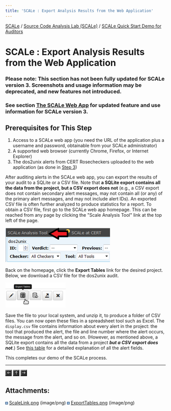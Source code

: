 ```yaml
---
title: 'SCALe : Export Analysis Results from the Web Application'
---
```

 [SCALe](index.md) / [Source Code Analysis Lab (SCALe)](Welcome.md) / [SCALe Quick Start Demo for Auditors](SCALe-Quick-Start-Demo-for-Auditors.md)
<!-- <legal> -->
<!-- SCALe version r.6.2.2.2.A -->
<!--  -->
<!-- Copyright 2020 Carnegie Mellon University. -->
<!--  -->
<!-- NO WARRANTY. THIS CARNEGIE MELLON UNIVERSITY AND SOFTWARE ENGINEERING -->
<!-- INSTITUTE MATERIAL IS FURNISHED ON AN "AS-IS" BASIS. CARNEGIE MELLON -->
<!-- UNIVERSITY MAKES NO WARRANTIES OF ANY KIND, EITHER EXPRESSED OR -->
<!-- IMPLIED, AS TO ANY MATTER INCLUDING, BUT NOT LIMITED TO, WARRANTY OF -->
<!-- FITNESS FOR PURPOSE OR MERCHANTABILITY, EXCLUSIVITY, OR RESULTS -->
<!-- OBTAINED FROM USE OF THE MATERIAL. CARNEGIE MELLON UNIVERSITY DOES NOT -->
<!-- MAKE ANY WARRANTY OF ANY KIND WITH RESPECT TO FREEDOM FROM PATENT, -->
<!-- TRADEMARK, OR COPYRIGHT INFRINGEMENT. -->
<!--  -->
<!-- Released under a MIT (SEI)-style license, please see COPYRIGHT file or -->
<!-- contact permission@sei.cmu.edu for full terms. -->
<!--  -->
<!-- [DISTRIBUTION STATEMENT A] This material has been approved for public -->
<!-- release and unlimited distribution.  Please see Copyright notice for -->
<!-- non-US Government use and distribution. -->
<!--  -->
<!-- DM19-1274 -->
<!-- </legal> -->

SCALe : Export Analysis Results from the Web Application
=========================================================

### Please note: This section has not been fully updated for SCALe version 3. Screenshots and usage information may be deprecated, and new features not introduced.

### See section [The SCALe Web App](The-SCALe-Web-App.md) for updated feature and use information for SCALe version 3.

Prerequisites for This Step
---------------------------

1.  Access to a SCALe web app (you need the URL of the application plus
    a username and password, obtainable from your SCALe administrator)
2.  A supported web browser (currently Chrome, Firefox, or Internet
    Explorer)
3.  The dos2unix alerts from CERT Rosecheckers uploaded to the web
    application (as done in [Step 3](Upload-Source-Code-and-Analysis-Outputs.md))

After auditing alerts in the SCALe web app, you can export the
results of your audit to a SQLite or a CSV file. Note that **a SQLite export contains all the data from the project, but a CSV export does not** (e.g., a CSV export does not contain secondary alert
messages, may not contain all (or any) of the primary alert
messages, and may not include alert IDs). An exported CSV file is
often further analyzed to produce statistics for a report. To obtain a
CSV file, first go to the SCALe web app homepage. This can be reached
from any page by clicking the "Scale Analysis Tool" link at the top left
of the page.

![](attachments/ScaleLink.png)

Back on the homepage, click the **Export Tables** link for the desired
project. Below, we download a CSV file for the dos2unix audit.

![](attachments/ExportTables.png)

Save the file to your local system, and unzip it, to produce a folder
of CSV files.  You can now open these files in a spreadsheet tool such
as Excel. The `display.csv` file contains information about every
alert in the project: the tool that produced the alert, the file and
line number where the alert occurs, the message from the alert, and so
on. (However, as mentioned above, a SQLite export contains all the
data from a project ***but a CSV export does not***.) See [this
table](The-SCALe-Web-App.md#alert-viewer-fields) for a detailed
explanation of all the alert fields.

This completes our demo of the SCALe process.

------------------------------------------------------------------------

[![](attachments/arrow_left.png)](Inspect-Alerts-for-Violations-of-CERT-Secure-Coding-Rules.md)
[![](attachments/arrow_up.png)](Welcome.md)
[![](attachments/arrow_right.png)](Audit-Instructions.md)

Attachments:
------------

![](images/icons/bullet_blue.gif) [ScaleLink.png](attachments/ScaleLink.png) (image/png)
![](images/icons/bullet_blue.gif) [ExportTables.png](attachments/ExportTables.png) (image/png)
